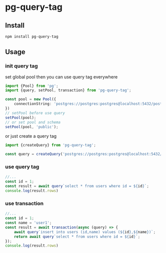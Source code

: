 # pg-query-tag

## Install

```bash
npm install pg-query-tag
```

## Usage

### init query tag
set global pool then you can use query tag everywhere

```typescript
import {Pool} from 'pg';
import {query, setPool, transaction} from 'pg-query-tag';

const pool = new Pool({
    connectionString: 'postgres://postgres:postgres@localhost:5432/postgres',
})
// setPool before use query
setPool(pool);
// or set pool and schema
setPool(pool, 'public');
```
or just create a query tag
```typescript
import {createQuery} from 'pg-query-tag';

const query = createQuery('postgres://postgres:postgres@localhost:5432/postgres')
```

### use query tag

```typescript
//...
const id = 1;
const result = await query`select * from users where id = ${id}`;
console.log(result.rows)
```

### use transaction

```typescript
//...
const id = 1;
const name = 'user1';
const result = await transaction(async (query) => {
    await query`insert into users (id,name) values (${id},${name})`;
    return await query`select * from users where id = ${id}`;
});
console.log(result.rows)
```
